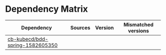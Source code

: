 # Dependency Matrix

Dependency | Sources | Version | Mismatched versions
---------- | ------- | ------- | -------------------
[cb-kubecd/bdd-spring-1582605350](https://github.com/cb-kubecd/bdd-spring-1582605350.git) |  | []() | 
